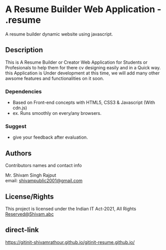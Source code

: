 # A Resume Builder Web Application - .resume

A resume builder dynamic website using javascript.

## Description
This is A Resume Builder or Creator Web Application for Students or Profesionals to help them for there cv designing easily and in a Quick way. this Application is Under development at this time, we will add many other awsome features and functionalities on it soon.

### Dependencies

* Based on Front-end concepts with HTML5, CSS3 & Javascript (With cdn.js) 
* ex. Runs smoothly on every/any browsers.

### Suggest
* give your feedback after evaluation.

## Authors

Contributors names and contact info

Mr. Shivam Singh Rajput  
email: shivampublic2001@gmail.com

## License/Rights

This project is licensed under the Indian IT Act-2021, All Rights Reserved@Shivam.abc

## direct-link

https://gitinit-shivamrathour.github.io/gitinit-resume.github.io/
